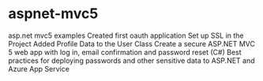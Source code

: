 # aspnet-mvc5
asp.net mvc5 examples
Created first oauth application
Set up SSL in the Project
Added Profile Data to the User Class
Create a secure ASP.NET MVC 5 web app with log in, email confirmation and password reset (C#)
Best practices for deploying passwords and other sensitive data to ASP.NET and Azure App Service